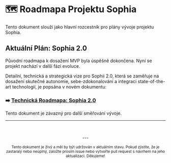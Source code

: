 # 🗺️ Roadmapa Projektu Sophia

Tento dokument slouží jako hlavní rozcestník pro plány vývoje projektu Sophia.

## Aktuální Plán: Sophia 2.0

Původní roadmapa k dosažení MVP byla úspěšně dokončena. Nyní se projekt nachází v další fázi evoluce.

Detailní, technická a strategická vize pro Sophii 2.0, která se zaměřuje na dosažení skutečné autonomie, sebe-zdokonalování a integraci state-of-the-art technologií, je popsána v novém dokumentu:

### ➡️ **[Technická Roadmapa: Sophia 2.0](./ROADMAP_V2.md)**

Tento dokument je závazný pro další směřování vývoje.

---
<br>

<p align="center">
  ---
</p>

<p align="center">
  <sub>Tento dokument je živý a měl by být udržován v aktuálním stavu. Pokud zjistíte, že je zastaralý nebo neúplný, založte prosím issue nebo vytvořte pull request s návrhem na jeho aktualizaci. Děkujeme!</sub>
</p>
